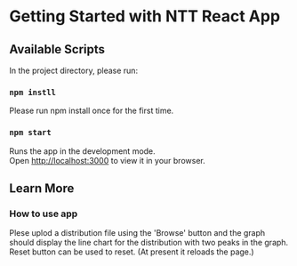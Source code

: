 # Getting Started with NTT React App

## Available Scripts

In the project directory, please run:

### `npm instll`

Please run npm install once for the first time.

### `npm start`

Runs the app in the development mode.\
Open [http://localhost:3000](http://localhost:3000) to view it in your browser.


## Learn More

### How to use app

Plese uplod a distribution file using the 'Browse' button and the graph should display the line chart for the distribution with two peaks in the graph. 
Reset button can be used to reset. (At present it reloads the page.)
